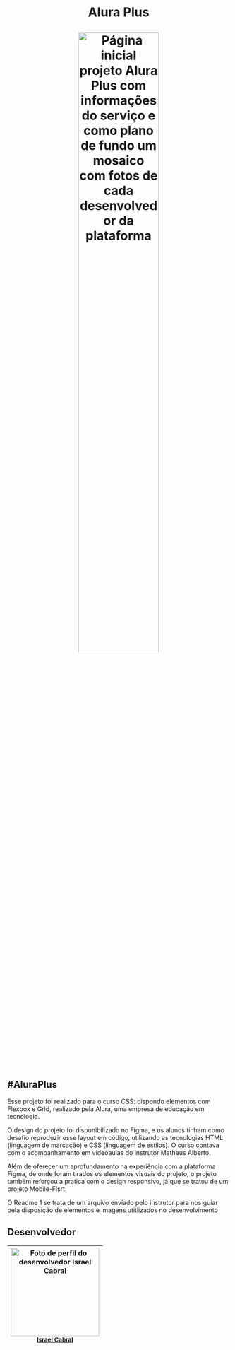 <h1 align=center> <p>Alura Plus</p>
  <img src=https://user-images.githubusercontent.com/119905716/214697962-cc1d5ca5-126c-4d3e-b68a-596c62cdc818.png alt = "Página inicial projeto Alura Plus com informações do serviço e como plano de fundo um mosaico com fotos de cada desenvolvedor da plataforma" width=60%></h1>
<h2>#AluraPlus</h2>
<p>Esse projeto foi realizado para o curso CSS: dispondo elementos com Flexbox e Grid, realizado pela Alura, uma empresa de educação em tecnologia.</p>
<p>O design do projeto foi disponibilizado no Figma, e os alunos tinham como desafio reproduzir esse layout em código, utilizando as tecnologias HTML (linguagem de marcação) e CSS (linguagem de estilos). O curso contava com o acompanhamento em videoaulas do instrutor Matheus Alberto.</p>
<p>Além de oferecer um aprofundamento na experiência com a plataforma Figma, de onde foram tirados os elementos visuais do projeto, o projeto também reforçou a pratica com o design responsivo, já que se tratou de um projeto Mobile-Fisrt.</p>
<p>O Readme 1 se trata de um arquivo enviado pelo instrutor para nos guiar pela disposição de elementos e imagens utitlizados no desenvolvimento</p>
<h2>Desenvolvedor</h2>

| <img src="https://avatars.githubusercontent.com/u/119905716?v=4" alt="Foto de perfil do desenvolvedor Israel Cabral" width=200><br><sub>[Israel Cabral](https://github.com/IC-Braw)</sub>
| :--:
